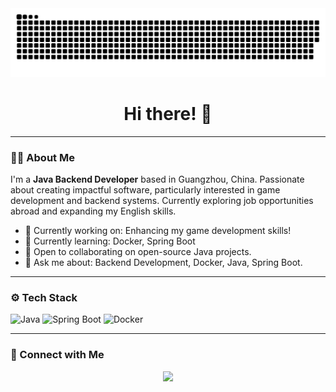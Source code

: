 <picture>
  <source media="(prefers-color-scheme: dark)" srcset="https://raw.githubusercontent.com/lxfriday/lxfriday/output/github-contribution-grid-snake-dark.svg">
  <source media="(prefers-color-scheme: light)" srcset="https://raw.githubusercontent.com/lxfriday/lxfriday/output/github-contribution-grid-snake.svg">
  <img alt="github contribution grid snake animation" src="https://raw.githubusercontent.com/lxfriday/lxfriday/output/github-contribution-grid-snake.svg">
</picture>

<h1 align="center">Hi there! 👋 </h1>


---

### 👨‍💻 About Me

I'm a **Java Backend Developer** based in Guangzhou, China. Passionate about creating impactful software, particularly interested in game development and backend systems. Currently exploring job opportunities abroad and expanding my English skills.

- 🔭 Currently working on: Enhancing my game development skills!
- 🌱 Currently learning: Docker, Spring Boot
- 👯 Open to collaborating on open-source Java projects.
- 💬 Ask me about: Backend Development, Docker, Java, Spring Boot.

---

### ⚙️ Tech Stack

![Java](https://img.shields.io/badge/Java-%23ED8B00.svg?&style=for-the-badge&logo=java&logoColor=white)
![Spring Boot](https://img.shields.io/badge/Spring%20Boot-%236DB33F.svg?&style=for-the-badge&logo=spring&logoColor=white)
![Docker](https://img.shields.io/badge/Docker-%230db7ed.svg?&style=for-the-badge&logo=docker&logoColor=white)

---


### 🔗 Connect with Me

<p align="center">
  <a href="https://https://github.com/Rchion/onvif-java-plus"><img src="https://img.shields.io/badge/LinkedIn-0077B5?style=for-the-badge&logo=linkedin&logoColor=white"></a>
 </p>

